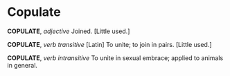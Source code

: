 # Copulate

**COPULATE**, _adjective_ Joined. \[Little used.\]

**COPULATE**, _verb transitive_ \[Latin\] To unite; to join in pairs. \[Little used.\]

**COPULATE**, _verb intransitive_ To unite in sexual embrace; applied to animals in general.